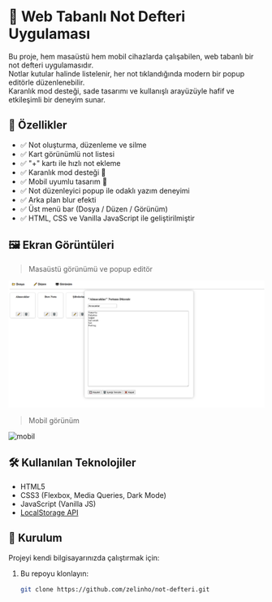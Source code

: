 # 📝 Web Tabanlı Not Defteri Uygulaması

Bu proje, hem masaüstü hem mobil cihazlarda çalışabilen, web tabanlı bir not defteri uygulamasıdır.  
Notlar kutular halinde listelenir, her not tıklandığında modern bir popup editörle düzenlenebilir.  
Karanlık mod desteği, sade tasarımı ve kullanışlı arayüzüyle hafif ve etkileşimli bir deneyim sunar.

## 🚀 Özellikler

- ✅ Not oluşturma, düzenleme ve silme
- ✅ Kart görünümlü not listesi
- ✅ "+" kartı ile hızlı not ekleme
- ✅ Karanlık mod desteği 🌙
- ✅ Mobil uyumlu tasarım 📱
- ✅ Not düzenleyici popup ile odaklı yazım deneyimi
- ✅ Arka plan blur efekti
- ✅ Üst menü bar (Dosya / Düzen / Görünüm)
- ✅ HTML, CSS ve Vanilla JavaScript ile geliştirilmiştir

## 🖼️ Ekran Görüntüleri

> Masaüstü görünümü ve popup editör

![masaustu](images/1.PNG)

> Mobil görünüm

![mobil](https://via.placeholder.com/400x800?text=Not+Defteri+-+Mobil+G%C3%B6r%C3%BCn%C3%BCm)

## 🛠️ Kullanılan Teknolojiler

- HTML5
- CSS3 (Flexbox, Media Queries, Dark Mode)
- JavaScript (Vanilla JS)
- [LocalStorage API](https://developer.mozilla.org/en-US/docs/Web/API/Window/localStorage)

## 📁 Kurulum

Projeyi kendi bilgisayarınızda çalıştırmak için:

1. Bu repoyu klonlayın:
   ```bash
   git clone https://github.com/zelinho/not-defteri.git
